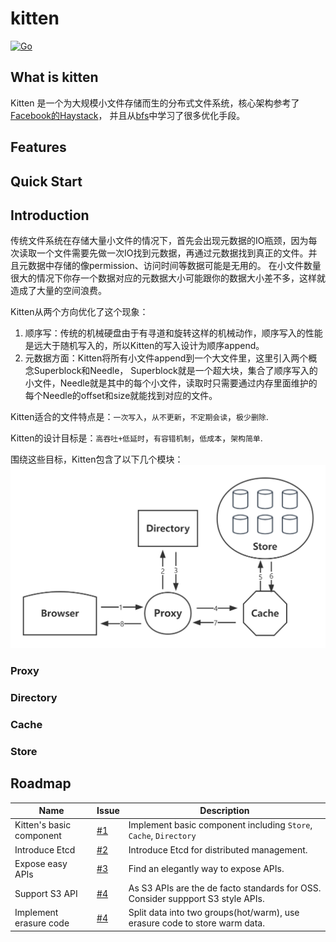 # kitten

[![Go](https://github.com/JackLeeHal/kitten/actions/workflows/go.yml/badge.svg)](https://github.com/JackLeeHal/kitten/actions/workflows/go.yml)

## What is kitten
Kitten 是一个为大规模小文件存储而生的分布式文件系统，核心架构参考了[Facebook的Haystack](https://www.usenix.org/legacy/event/osdi10/tech/full_papers/Beaver.pdf)，
并且从[bfs](https://github.com/Terry-Mao/bfs)中学习了很多优化手段。

## Features

## Quick Start

## Introduction
传统文件系统在存储大量小文件的情况下，首先会出现元数据的IO瓶颈，因为每次读取一个文件需要先做一次IO找到元数据，再通过元数据找到真正的文件。并且元数据中存储的像permission、访问时间等数据可能是无用的。
在小文件数量很大的情况下你存一个数据对应的元数据大小可能跟你的数据大小差不多，这样就造成了大量的空间浪费。

Kitten从两个方向优化了这个现象：
1. 顺序写：传统的机械硬盘由于有寻道和旋转这样的机械动作，顺序写入的性能是远大于随机写入的，所以Kitten的写入设计为顺序append。
2. 元数据方面：Kitten将所有小文件append到一个大文件里，这里引入两个概念Superblock和Needle，
Superblock就是一个超大块，集合了顺序写入的小文件，Needle就是其中的每个小文件，读取时只需要通过内存里面维护的每个Needle的offset和size就能找到对应的文件。

Kitten适合的文件特点是：`一次写入`，`从不更新`，`不定期会读`，`极少删除`.

Kitten的设计目标是：`高吞吐+低延时`，`有容错机制`，`低成本`，`架构简单`.

围绕这些目标，Kitten包含了以下几个模块：
![](docs/kitten.png)
### Proxy

### Directory

### Cache

### Store

## Roadmap
| Name                     | Issue                                               | Description                                                                     |
|--------------------------|-----------------------------------------------------|---------------------------------------------------------------------------------|
| Kitten's basic component | [#1](https://github.com/JackLeeHal/kitten/issues/1) | Implement basic component including `Store`, `Cache`, `Directory`               |
| Introduce Etcd           | [#2](https://github.com/JackLeeHal/kitten/issues/2) | Introduce Etcd for distributed management.                                      |
| Expose easy APIs         | [#3](https://github.com/JackLeeHal/kitten/issues/3) | Find an elegantly way to expose APIs.                                           |
| Support S3 API           | [#4](https://github.com/JackLeeHal/kitten/issues/4) | As S3 APIs are the de facto standards for OSS. Consider suppport S3 style APIs. |
| Implement erasure code   | [#4](https://github.com/JackLeeHal/kitten/issues/5) | Split data into two groups(hot/warm), use erasure code to store warm data.      |
